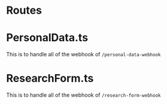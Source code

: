 # Routes

# PersonalData.ts
This is to handle all of the webhook of `/personal-data-webhook`

# ResearchForm.ts
This is to handle all of the webhook of `/research-form-webhook`